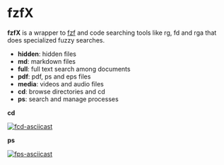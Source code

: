 # fzfX

**fzfX** is a wrapper to [fzf](https://github.com/junegunn/fzf) and code searching tools like rg, fd and rga that does specialized fuzzy searches.

- **hidden**: hidden files
- **md**: markdown files
- **full**: full text search among documents
- **pdf**: pdf, ps and eps files
- **media**: videos and audio files
- **cd**: browse directories and cd
- **ps**: search and manage processes

**cd**

[![fcd-asciicast](https://asciinema.org/a/349907.svg)](https://asciinema.org/a/349907)

**ps**

[![fps-asciicast](https://asciinema.org/a/349904.svg)](https://asciinema.org/a/349904)

